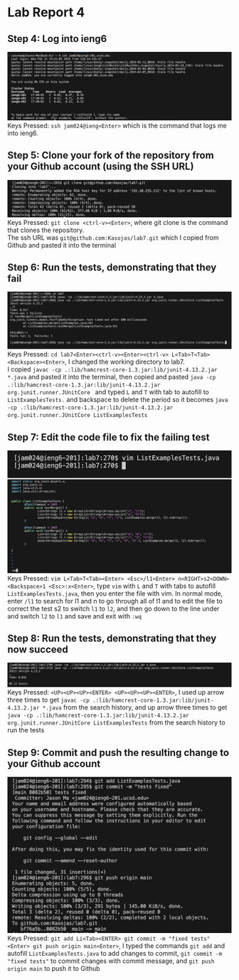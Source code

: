 # Lab Report 4  
## Step 4: Log into ieng6  
![Step4](Screenshots/Step4.png)  
Keys Pressed: `ssh jam024@ieng<Enter>` which is the command that logs me into ieng6.  
## Step 5: Clone your fork of the repository from your Github account (using the SSH URL)  
![Step5](Screenshots/Step5.png)  
Keys Pressed: `git clone <ctrl-v><Enter>`, where git clone is the command that clones the repository.    
              The ssh URL was `git@github.com:Kasojas/lab7.git` which I copied from Github
              and pasted it into the terminal  
## Step 6: Run the tests, demonstrating that they fail  
![Step6](Screenshots/Step6.png)  
Keys Pressed: `cd lab7<Enter><ctrl-v><Enter><ctrl-v> L<Tab>T<Tab><Backspace><Enter>`, I changed the working directory to lab7.  
              I copied `javac -cp .:lib/hamcrest-core-1.3.jar:lib/junit-4.13.2.jar *.java` and pasted it into the terminal, 
              then copied and pasted `java -cp .:lib/hamcrest-core-1.3.jar:lib/junit-4.13.2.jar org.junit.runner.JUnitCore `
              and typed `L` and `T` with tab to autofill to `ListExamplesTests.` and backspace to delete the period so it becomes 
              `java -cp .:lib/hamcrest-core-1.3.jar:lib/junit-4.13.2.jar org.junit.runner.JUnitCore ListExamplesTests`  
## Step 7: Edit the code file to fix the failing test  
![Step7P1](Screenshots/Step7P1.png) ![Step7P2](Screenshots/Step7P2.png)  
Keys Pressed: `vim L<Tab>T<Tab><Enter> <Esc>/l1<Enter> n<RIGHT>s2<DOWN><Backspace>1 <Esc>:x<Enter>`, type `vim` with `L` and `T` with tabs to autofill `ListExamplesTests.java`,
              then you enter the file with vim. In normal mode, enter `/l1` to search for l1 and n to go through all of l1 and to edit the file to correct the test s2 to switch `l1` to `l2`,
              and then go down to the line under and switch `l2` to `l1` and save and exit with `:wq`
## Step 8: Run the tests, demonstrating that they now succeed  
![Step8](Screenshots/Step8.png)  
Keys Pressed: `<UP><UP><UP><ENTER> <UP><UP><UP><ENTER>`, I used up arrow three times to get `javac -cp .:lib/hamcrest-core-1.3.jar:lib/junit-4.13.2.jar *.java` from the search history,
              and up arrow three times to get `java -cp .:lib/hamcrest-core-1.3.jar:lib/junit-4.13.2.jar org.junit.runner.JUnitCore ListExamplesTests` from the search history to run the tests
## Step 9: Commit and push the resulting change to your Github account  
![Step9](Screenshots/Step9.png)  
Keys Pressed: `git add Li<Tab><ENTER> git commit -m "fixed tests"<Enter> git push origin main<Enter>`, I typed the commands `git add` and autofill `ListExamplesTests.java` to add changes to commit,
              `git commit -m "fixed tests"` to commit changes with commit message, and `git push origin main` to push it to Github
